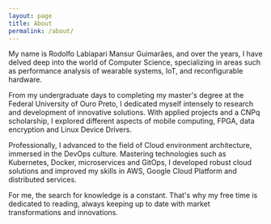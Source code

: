 ```yaml
---
layout: page
title: About
permalink: /about/
---
```


My name is Rodolfo Labiapari Mansur Guimarães, and over the years, I have delved deep into the world of Computer Science, specializing in areas such as performance analysis of wearable systems, IoT, and reconfigurable hardware.

From my undergraduate days to completing my master's degree at the Federal University of Ouro Preto, I dedicated myself intensely to research and development of innovative solutions. With applied projects and a CNPq scholarship, I explored different aspects of mobile computing, FPGA, data encryption and Linux Device Drivers.

Professionally, I advanced to the field of Cloud environment architecture, immersed in the DevOps culture. Mastering technologies such as Kubernetes, Docker, microservices and GitOps, I developed robust cloud solutions and improved my skills in AWS, Google Cloud Platform and distributed services.

For me, the search for knowledge is a constant. That's why my free time is dedicated to reading, always keeping up to date with market transformations and innovations.
